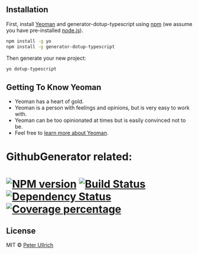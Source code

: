 ## Installation

First, install [Yeoman](http://yeoman.io) and generator-dotup-typescript using [npm](https://www.npmjs.com/) (we assume you have pre-installed [node.js](https://nodejs.org/)).

```bash
npm install -g yo
npm install -g generator-dotup-typescript
```

Then generate your new project:

```bash
yo dotup-typescript
```

## Getting To Know Yeoman

 * Yeoman has a heart of gold.
 * Yeoman is a person with feelings and opinions, but is very easy to work with.
 * Yeoman can be too opinionated at times but is easily convinced not to be.
 * Feel free to [learn more about Yeoman](http://yeoman.io/).

# GithubGenerator related:
# [![NPM version][npm-image]][npm-url] [![Build Status][travis-image]][travis-url] [![Dependency Status][daviddm-image]][daviddm-url] [![Coverage percentage][coveralls-image]][coveralls-url]

## License

MIT © [Peter Ullrich](https://github.com/typescript-templates/)


[npm-image]: https://badge.fury.io/js/generator-dotup-typescript.svg
[npm-url]: https://npmjs.org/package/generator-dotup-typescript
[travis-image]: https://travis-ci.org/dotupNET/generator-dotup-typescript.svg?branch=master
[travis-url]: https://travis-ci.org/dotupNET/generator-dotup-typescript
[daviddm-image]: https://david-dm.org/dotupNET/generator-dotup-typescript.svg?theme=shields.io
[daviddm-url]: https://david-dm.org/dotupNET/generator-dotup-typescript
[coveralls-image]: https://coveralls.io/repos/dotupNET/generator-dotup-typescript/badge.svg
[coveralls-url]: https://coveralls.io/r/dotupNET/generator-dotup-typescript
